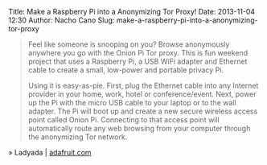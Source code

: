 Title: Make a Raspberry Pi into a Anonymizing Tor Proxy!
Date: 2013-11-04 12:30
Author: Nacho Cano
Slug: make-a-raspberry-pi-into-a-anonymizing-tor-proxy

> Feel like someone is snooping on you? Browse anonymously anywhere you
> go with the Onion Pi Tor proxy. This is fun weekend project that uses
> a Raspberry Pi, a USB WiFi adapter and Ethernet cable to create a
> small, low-power and portable privacy Pi.
>
> Using it is easy-as-pie. First, plug the Ethernet cable into any
> Internet provider in your home, work, hotel or conference/event. Next,
> power up the Pi with the micro USB cable to your laptop or to the wall
> adapter. The Pi will boot up and create a new secure wireless access
> point called Onion Pi. Connecting to that access point will
> automatically route any web browsing from your computer through the
> anonymizing Tor network.

» Ladyada | [adafruit.com][]

  [adafruit.com]: http://learn.adafruit.com/onion-pi?view=all
    "Make a Raspberry Pi into a Anonymizing Tor Proxy!"
